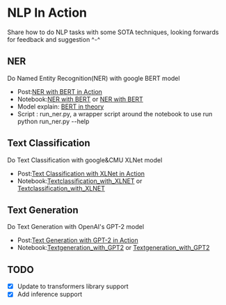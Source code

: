 # NLP In Action
Share how to do NLP tasks with some SOTA techniques, looking forwards for feedback and suggestion ^-^ 

## NER
Do Named Entity Recognition(NER) with google BERT model
- Post:[NER with BERT in Action](https://medium.com/@yingbiao/ner-with-bert-in-action-936ff275bc73)
- Notebook:[NER with BERT](https://github.com/billpku/NLP_In_Action/blob/master/NER_with_BERT.ipynb) or [NER with BERT](https://nbviewer.jupyter.org/github/billpku/NLP_In_Action/blob/master/NER_with_BERT.ipynb)
- Model explain: [BERT in theory](https://medium.com/@yingbiao/bert-in-theory-394f382895a1)
- Script : run_ner.py, a wrapper script around the notebook to use run python run_ner.py --help 
## Text Classification 
Do Text Classification with google&CMU XLNet model
- Post:[Text Classification with XLNet in Action](https://medium.com/@yingbiao/text-classification-with-xlnet-in-action-869029246f7e)
- Notebook:[Textclassification_with_XLNET](https://github.com/billpku/NLP_In_Action/blob/master/Textclassification_with_XLNET.ipynb) or [Textclassification_with_XLNET](https://nbviewer.jupyter.org/github/billpku/NLP_In_Action/blob/master/Textclassification_with_XLNET.ipynb)

## Text Generation
Do Text Generation with OpenAI's GPT-2 model
- Post:[Text Generation with GPT-2 in Action](https://medium.com/@yingbiao/text-generation-with-gpt-2-in-action-174e0335e1f6)
- Notebook:[Textgeneration_with_GPT2](https://github.com/billpku/NLP_In_Action/blob/master/Textgeneration_with_GPT2.ipynb) or [Textgeneration_with_GPT2](https://nbviewer.jupyter.org/github/billpku/NLP_In_Action/blob/master/Textgeneration_with_GPT2.ipynb)

## TODO
- [X] Update to transformers library support 
- [X] Add inference support
